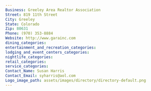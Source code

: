 ```yaml
---
Business: Greeley Area Realtor Association
Street: 819 11th Street
City: Greeley
State: Colorado
Zip: 80631
Phone: (970) 353-8884
Website: http://www.garainc.com
dining_categories: 
entertainment_and_recreation_categories: 
lodging_and_event_centers_categories: 
nightlife_categories: 
retail_categories: 
service_categories: 
Contact_Name: Susan Harris
Contact_Email: syharris@aol.com
Logo_image_path: assets/images/directory/directory-default.png
---
```

